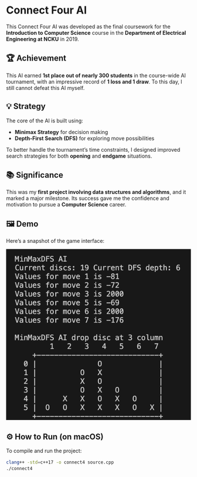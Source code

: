 # Connect Four AI

This Connect Four AI was developed as the final coursework for the **Introduction to Computer Science** course in the **Department of Electrical Engineering at NCKU** in 2019. 

## 🏆 Achievement

This AI earned **1st place out of nearly 300 students** in the course-wide AI tournament, with an impressive record of **1 loss and 1 draw**. To this day, I still cannot defeat this AI myself.

## 💡 Strategy

The core of the AI is built using:

- **Minimax Strategy** for decision making  
- **Depth-First Search (DFS)** for exploring move possibilities

To better handle the tournament’s time constraints, I designed improved search strategies for both **opening** and **endgame** situations.

## 📚 Significance

This was my **first project involving data structures and algorithms**, and it marked a major milestone. Its success gave me the confidence and motivation to pursue a **Computer Science** career.

## 🖼️ Demo

Here’s a snapshot of the game interface:

![Game Demo](assets/example.png)

## ⚙️ How to Run (on macOS)

To compile and run the project:

```bash
clang++ -std=c++17 -o connect4 source.cpp
./connect4
